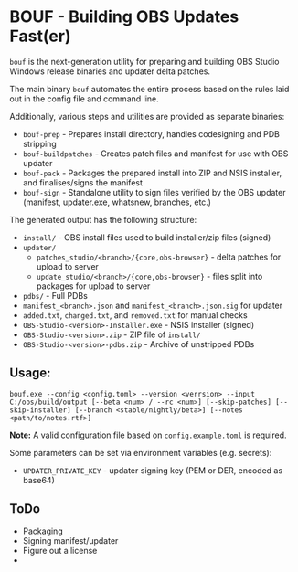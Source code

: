 # BOUF - Building OBS Updates Fast(er)

`bouf` is the next-generation utility for preparing and building OBS Studio Windows release binaries and updater delta patches.

The main binary `bouf` automates the entire process based on the rules laid out in the config file and command line.

Additionally, various steps and utilities are provided as separate binaries:

* `bouf-prep` - Prepares install directory, handles codesigning and PDB stripping
* `bouf-buildpatches` - Creates patch files and manifest for use with OBS updater
* `bouf-pack` - Packages the prepared install into ZIP and NSIS installer, and finalises/signs the manifest
* `bouf-sign` - Standalone utility to sign files verified by the OBS updater (manifest, updater.exe, whatsnew, branches, etc.)

The generated output has the following structure:

* `install/` - OBS install files used to build installer/zip files (signed)
* `updater/`
  + `patches_studio/<branch>/{core,obs-browser}` - delta patches for upload to server 
  + `update_studio/<branch>/{core,obs-browser}` - files split into packages for upload to server
* `pdbs/` - Full PDBs
* `manifest_<branch>.json` and `manifest_<branch>.json.sig` for updater
* `added.txt`, `changed.txt`, and `removed.txt` for manual checks 
* `OBS-Studio-<version>-Installer.exe` - NSIS installer (signed)
* `OBS-Studio-<version>.zip` - ZIP file of `install/`
* `OBS-Studio-<version>-pdbs.zip` - Archive of unstripped PDBs

## Usage:

`bouf.exe --config <config.toml> --version <verrsion> --input C:/obs/build/output [--beta <num> / --rc <num>] [--skip-patches] [--skip-installer] [--branch <stable/nightly/beta>] [--notes <path/to/notes.rtf>]`

**Note:** A valid configuration file based on `config.example.toml` is required.

Some parameters can be set via environment variables (e.g. secrets):
- `UPDATER_PRIVATE_KEY` - updater signing key (PEM or DER, encoded as base64)

## ToDo

- Packaging
- Signing manifest/updater
- Figure out a license
- 